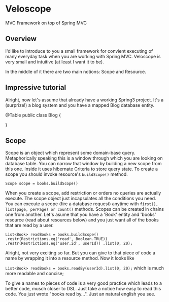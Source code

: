 Veloscope
======================
MVC Framework on top of Spring MVC

Overview
----------------------
I'd like to introduce to you a small framework for convient executing of many everyday task when you are working with Spring MVC. Veloscope is very small and intuitive (at least I want it to be). 

In the middle of it there are two main notions: Scope and Resource.

Impressive tutorial
----------------------
Alright, now let's assume that already have a working Spring3 project. It's a (surprize!) a blog system and you have a mapped Blog database entity.

@Table
public class Blog {

}

Scope
----------------------
Scope is an object which represent some domain-base query. Metaphorically speaking this is a window through which you are looking on database table. You can narrow that window by building a new scope from this one. Inside it uses hibernate Criteria to store query state. To create a scope you should invoke resource's `buildScope()` method.

`Scope scope = books.buildScope()`

When you create a scope, add restriction or orders no queries are actually execute. The scope object just incapsulates all the conditions you need. You can execute a scope (fire a database request) anytime with `first(), list(page, perPage) or count()` methods. Scopes can be created in chains one from another. Let's asume that you have a 'Book' entity and 'books' resource (read about resources below) and you just want all of the books that are read by a user.

`
List<Book> readBooks = books.buildScope()
                            .restr(Restrictions.eq('read', Boolean.TRUE))
                            .restr(Restrictions.eq('user.id', userId))
                            .list(0, 20);
`

Alright, not very exciting so far. But you can give to that piece of code a name by wrapping it into a resource method. Now it looks like

`List<Book> readBooks = books.readBy(userId).list(0, 20);` which is much more readable and concise;

To give a names to pieces of code is a very good practice which leads to a better code, musch closer to DSL. Just take a notice how easy to read this code. You just wrote "books read by...". Just an natural english you see.
